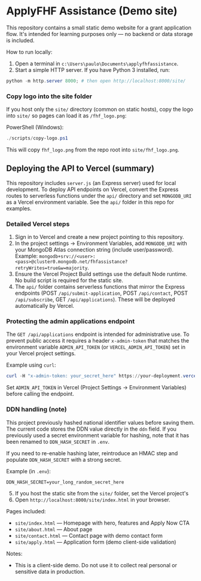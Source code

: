 # ApplyFHF Assistance (Demo site)

This repository contains a small static demo website for a grant application flow. It's intended for learning purposes only — no backend or data storage is included.

How to run locally:

1. Open a terminal in `c:\Users\paulo\Documents\applyfhfassistance`.
2. Start a simple HTTP server. If you have Python 3 installed, run:

```powershell
python -m http.server 8000; # then open http://localhost:8000/site/
```

### Copy logo into the site folder

If you host only the `site/` directory (common on static hosts), copy the logo into `site/` so pages can load it as `/fhf_logo.png`:

PowerShell (Windows):

```powershell
./scripts/copy-logo.ps1
```

This will copy `fhf_logo.png` from the repo root into `site/fhf_logo.png`.

## Deploying the API to Vercel (summary)

This repository includes `server.js` (an Express server) used for local development. To deploy API endpoints on Vercel, convert the Express routes to serverless functions under the `api/` directory and set `MONGODB_URI` as a Vercel environment variable. See the `api/` folder in this repo for examples.

### Detailed Vercel steps

1. Sign in to Vercel and create a new project pointing to this repository.
2. In the project settings -> Environment Variables, add `MONGODB_URI` with your MongoDB Atlas connection string (include user/password). Example: `mongodb+srv://<user>:<pass>@cluster0.mongodb.net/fhfassistance?retryWrites=true&w=majority`.
3. Ensure the Vercel Project Build settings use the default Node runtime. No build script is required for the static site.
4. The `api/` folder contains serverless functions that mirror the Express endpoints (POST `/api/submit-application`, POST `/api/contact`, POST `/api/subscribe`, GET `/api/applications`). These will be deployed automatically by Vercel.
### Protecting the admin applications endpoint

The `GET /api/applications` endpoint is intended for administrative use. To prevent public access it requires a header `x-admin-token` that matches the environment variable `ADMIN_API_TOKEN` (or `VERCEL_ADMIN_API_TOKEN`) set in your Vercel project settings.

Example using `curl`:

```powershell
curl -H "x-admin-token: your_secret_here" https://your-deployment.vercel.app/api/applications
```

Set `ADMIN_API_TOKEN` in Vercel (Project Settings -> Environment Variables) before calling the endpoint.

### DDN handling (note)

This project previously hashed national identifier values before saving them. The current code stores the DDN value directly in the `ddn` field. If you previously used a secret environment variable for hashing, note that it has been renamed to `DDN_HASH_SECRET` in `.env`.

If you need to re-enable hashing later, reintroduce an HMAC step and populate `DDN_HASH_SECRET` with a strong secret.

Example (in `.env`):

```
DDN_HASH_SECRET=your_long_random_secret_here
```

5. If you host the static site from the `site/` folder, set the Vercel project's
3. Open `http://localhost:8000/site/index.html` in your browser.

Pages included:
- `site/index.html` — Homepage with hero, features and Apply Now CTA
- `site/about.html` — About page
- `site/contact.html` — Contact page with demo contact form
- `site/apply.html` — Application form (demo client-side validation)

Notes:
- This is a client-side demo. Do not use it to collect real personal or sensitive data in production.
